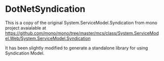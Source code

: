 DotNetSyndication
=================

This is a copy of the original System.ServiceModel.Syndication from mono project avaialable at https://github.com/mono/mono/tree/master/mcs/class/System.ServiceModel.Web/System.ServiceModel.Syndication

It has been slightly modified to generate a standalone library for using Syndication Model.

